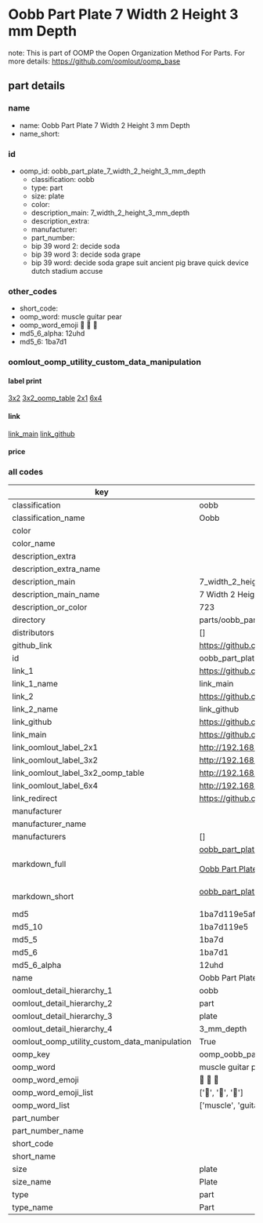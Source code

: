 # Oobb Part Plate 7 Width 2 Height 3 mm Depth  

note: This is part of OOMP the Oopen Organization Method For Parts. For more details: https://github.com/oomlout/oomp_base

##  part details
  







### name
* name: Oobb Part Plate 7 Width 2 Height 3 mm Depth
* name_short: 
### id
* oomp_id: oobb_part_plate_7_width_2_height_3_mm_depth
  * classification: oobb
  * type: part
  * size: plate
  * color: 
  * description_main: 7_width_2_height_3_mm_depth
  * description_extra: 
  * manufacturer: 
  * part_number: 
  * bip 39 word 2: decide soda
  * bip 39 word 3: decide soda grape
  * bip 39 word: decide soda grape suit ancient pig brave quick device dutch stadium accuse

### other_codes
* short_code: 
* oomp_word: muscle guitar pear
* oomp_word_emoji :muscle: :guitar: :pear:
* md5_6_alpha: 12uhd
* md5_6: 1ba7d1






### oomlout_oomp_utility_custom_data_manipulation
#### label print
[3x2](http://192.168.1.245:1112/?label=oomp%2012uhd)
[3x2_oomp_table](http://192.168.1.108:1112/?label=oomp%2012uhd)
[2x1](http://192.168.1.242:1112/?label=oomp%2012uhd)
[6x4](http://192.168.1.55:1112/?label=oomp%2012uhd)    

#### link

[link_main](https://github.com/oomlout/oomlout_oomp_version_1_messy/tree/main/parts/oobb_part_plate_7_width_2_height_3_mm_depth) [link_github](https://github.com/oomlout/oomlout_oomp_version_1_messy/tree/main/parts/oobb_part_plate_7_width_2_height_3_mm_depth)                             

#### price







### all codes 
| key | value |  
| --- | --- |  
| classification | oobb |  
| classification_name | Oobb |  
| color |  |  
| color_name |  |  
| description_extra |  |  
| description_extra_name |  |  
| description_main | 7_width_2_height_3_mm_depth |  
| description_main_name | 7 Width 2 Height 3 mm Depth |  
| description_or_color | 723 |  
| directory | parts/oobb_part_plate_7_width_2_height_3_mm_depth |  
| distributors | [] |  
| github_link | https://github.com/oomlout/oomlout_oomp_part_src/tree/main/parts/oobb_part_plate_7_width_2_height_3_mm_depth |  
| id | oobb_part_plate_7_width_2_height_3_mm_depth |  
| link_1 | https://github.com/oomlout/oomlout_oomp_version_1_messy/tree/main/parts/oobb_part_plate_7_width_2_height_3_mm_depth |  
| link_1_name | link_main |  
| link_2 | https://github.com/oomlout/oomlout_oomp_version_1_messy/tree/main/parts/oobb_part_plate_7_width_2_height_3_mm_depth |  
| link_2_name | link_github |  
| link_github | https://github.com/oomlout/oomlout_oomp_version_1_messy/tree/main/parts/oobb_part_plate_7_width_2_height_3_mm_depth |  
| link_main | https://github.com/oomlout/oomlout_oomp_version_1_messy/tree/main/parts/oobb_part_plate_7_width_2_height_3_mm_depth |  
| link_oomlout_label_2x1 | http://192.168.1.242:1112/?label=oomp%2012uhd |  
| link_oomlout_label_3x2 | http://192.168.1.245:1112/?label=oomp%2012uhd |  
| link_oomlout_label_3x2_oomp_table | http://192.168.1.108:1112/?label=oomp%2012uhd |  
| link_oomlout_label_6x4 | http://192.168.1.55:1112/?label=oomp%2012uhd |  
| link_redirect | https://github.com/oomlout/oomlout_oomp_version_1_messy/tree/main/parts/oobb_part_plate_7_width_2_height_3_mm_depth |  
| manufacturer |  |  
| manufacturer_name |  |  
| manufacturers | [] |  
| markdown_full | [oobb_part_plate_7_width_2_height_3_mm_depth](none)<br>[](none)<br>[Oobb Part Plate 7 Width 2 Height 3 Mm Depth](none)<br><br> |  
| markdown_short | [oobb_part_plate_7_width_2_height_3_mm_depth](none)<br><br> |  
| md5 | 1ba7d119e5afa36a92044d90cbb389c6 |  
| md5_10 | 1ba7d119e5 |  
| md5_5 | 1ba7d |  
| md5_6 | 1ba7d1 |  
| md5_6_alpha | 12uhd |  
| name | Oobb Part Plate 7 Width 2 Height 3 mm Depth |  
| oomlout_detail_hierarchy_1 | oobb |  
| oomlout_detail_hierarchy_2 | part |  
| oomlout_detail_hierarchy_3 | plate |  
| oomlout_detail_hierarchy_4 | 3_mm_depth |  
| oomlout_oomp_utility_custom_data_manipulation | True |  
| oomp_key | oomp_oobb_part_plate_7_width_2_height_3_mm_depth |  
| oomp_word | muscle guitar pear |  
| oomp_word_emoji | :muscle: :guitar: :pear: |  
| oomp_word_emoji_list | [':muscle:', ':guitar:', ':pear:'] |  
| oomp_word_list | ['muscle', 'guitar', 'pear'] |  
| part_number |  |  
| part_number_name |  |  
| short_code |  |  
| short_name |  |  
| size | plate |  
| size_name | Plate |  
| type | part |  
| type_name | Part |  
